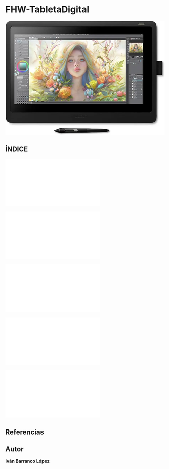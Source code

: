 # FHW-TabletaDigital

<p align="center">
  <img src="/img/portadagrafica.webp" alt="![economia](/img/portadagrafica.webp)"/>
</p>








## ÍNDICE


![1.- Definición del períférico](Definicion.md)


![2.-Características principales](Caracteristicas.md)


![3.- Tipos](Tipos.md)


![4.- Ejemplos comerciales](Ejemplos.md)


![5.- Conclusiones](Conclusiones.md)


## Referencias



## Autor


**Iván Barranco López**


